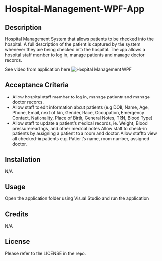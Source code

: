 # Hospital-Management-WPF-App

## Description

Hospital Management System that allows patients to be checked into the hospital. A full description of the patient is captured by the system whenever they are being checked into the hospital. The app allows a hospital staff member to log in, manage patients and manage doctor records.

See video from application here ![Hospital Management WPF](https://github.com/Whefert/hospital-management-wpf-app/blob/main/Hospital%20Management%20App%20Preview.gif)

## Acceptance Criteria

- Allow hospital staff member to log in, manage patients and manage doctor records.
- Allow staff to edit information about patients (e.g DOB, Name, Age, Phone, Email, next of kin, Gender, Race, Occupation, Emergency Contact, Nationality, Place of Birth, General Notes, TRN, Blood Type)
- Allow staff to update a patient’s medical records, ie. Weight, Blood pressurereadings, and other medical notes Allow staff to check-in patients by assigning a patient to a room and doctor. Allow staffto view all checked-in patients e.g. Patient’s name, room number, assigned doctor.

## Installation

N/A

## Usage

Open the application folder using Visual Studio and run the application

## Credits

N/A

## License

Please refer to the LICENSE in the repo.
